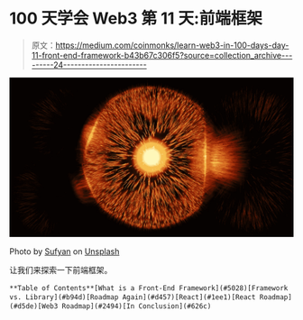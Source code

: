 # 100 天学会 Web3 第 11 天:前端框架

> 原文：<https://medium.com/coinmonks/learn-web3-in-100-days-day-11-front-end-framework-b43b67c306f5?source=collection_archive---------24----------------------->

![](img/400865678fea717a79d8488021b92330.png)

Photo by [Sufyan](https://unsplash.com/@blenderdesigner_1688?utm_source=unsplash&utm_medium=referral&utm_content=creditCopyText) on [Unsplash](https://unsplash.com/?utm_source=unsplash&utm_medium=referral&utm_content=creditCopyText)

让我们来探索一下前端框架。

```
**Table of Contents**[What is a Front-End Framework](#5028)[Framework vs. Library](#b94d)[Roadmap Again](#d457)[React](#1ee1)[React Roadmap](#d5de)[Web3 Roadmap](#2494)[In Conclusion](#626c)
```